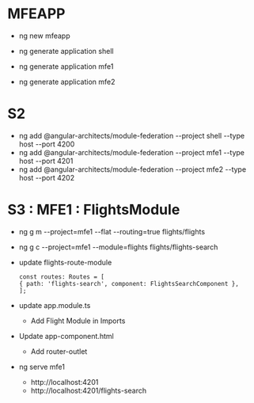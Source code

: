 # MFEAPP

- ng new mfeapp

- ng generate application shell
- ng generate application mfe1
- ng generate application mfe2

# S2

- ng add @angular-architects/module-federation --project shell --type host --port 4200
- ng add @angular-architects/module-federation --project mfe1 --type host --port 4201
- ng add @angular-architects/module-federation --project mfe2 --type host --port 4202

# S3 : MFE1 : FlightsModule

- ng g m --project=mfe1 --flat --routing=true flights/flights
- ng g c --project=mfe1 --module=flights flights/flights-search

- update flights-route-module

  ```
  const routes: Routes = [
  { path: 'flights-search', component: FlightsSearchComponent },
  ];
  ```

- update app.module.ts
  - Add Flight Module in Imports
- Update app-component.html
  - Add router-outlet
- ng serve mfe1
  - http://localhost:4201
  - http://localhost:4201/flights-search
